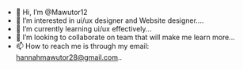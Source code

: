 - 👋 Hi, I’m @Mawutor12
- 👀 I’m interested in ui/ux designer and Website designer....
- 🌱 I’m currently learning ui/ux effectively...
- 💞️ I’m looking to collaborate on team that will make me learn more...
- 📫 How to reach me is through my email: hannahmawutor28@gmail.com..

<!---
Mawutor12/Mawutor12 is a ✨ special ✨ repository because its `README.md` (this file) appears on your GitHub profile.
You can click the Preview link to take a look at your changes.
--->
